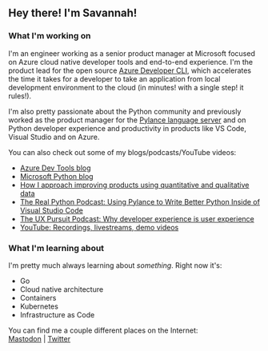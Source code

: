 
## Hey there! I'm Savannah!

### What I'm working on
I'm an engineer working as a senior product manager at Microsoft focused on Azure cloud native developer tools and end-to-end experience. I'm the product lead for the open source [Azure Developer CLI](https://github.com/Azure/azure-dev), which accelerates the time it takes for a developer to take an application from local development environment to the cloud (in minutes! with a single step! it rules!).

I'm also pretty passionate about the Python community and previously worked as the product manager for the [Pylance language server](https://marketplace.visualstudio.com/items?itemName=ms-python.vscode-pylance) and on Python developer experience and productivity in products like VS Code, Visual Studio and on Azure.

You can also check out some of my blogs/podcasts/YouTube videos:
  - [Azure Dev Tools blog](https://devblogs.microsoft.com/azure-sdk/author/sostrowski/)
  - [Microsoft Python blog](https://devblogs.microsoft.com/search?query=savannah&blogs=%2Fpython%2F&sortby=relevance)
  - [How I approach improving products using quantitative and qualitative data](https://www.microsoft.com/en-us/research/group/experimentation-platform-exp/articles/measurably-improve-your-product-by-combining-qualitative-and-quantitative-methods/)
  - [The Real Python Podcast: Using Pylance to Write Better Python Inside of Visual Studio Code](https://realpython.com/podcasts/rpp/28/)
  - [The UX Pursuit Podcast: Why developer experience is user experience](https://www.uxpursuit.com/savannah-ostrowski)
  - [YouTube: Recordings, livestreams, demo videos](https://www.youtube.com/watch?v=VTk-FhJyo7s&list=PLq8oMtzrBmrgGXsW1theGfIwDu8ShD5hp)

### What I'm learning about 
I'm pretty much always learning about _something_. Right now it's:
- Go
- Cloud native architecture
- Containers
- Kubernetes
- Infrastructure as Code

You can find me a couple different places on the Internet:
</br>
<a rel="me" href="https://fosstodon.org/@savannah">Mastodon</a> | [Twitter](https://twitter.com/savostrowski) 

